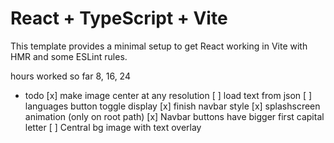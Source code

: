 # React + TypeScript + Vite

This template provides a minimal setup to get React working in Vite with HMR and some ESLint rules.

hours worked so far 8, 16, 24

- todo
[x] make image center at any resolution
[ ] load text from json
[ ]  languages button toggle display
[x] finish navbar style
[x] splashscreen animation (only on root path)
[x] Navbar buttons have bigger first capital letter
[ ] Central bg image with text overlay